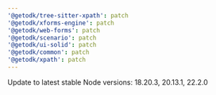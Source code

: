 ```yaml
---
'@getodk/tree-sitter-xpath': patch
'@getodk/xforms-engine': patch
'@getodk/web-forms': patch
'@getodk/scenario': patch
'@getodk/ui-solid': patch
'@getodk/common': patch
'@getodk/xpath': patch
---
```


Update to latest stable Node versions: 18.20.3, 20.13.1, 22.2.0
